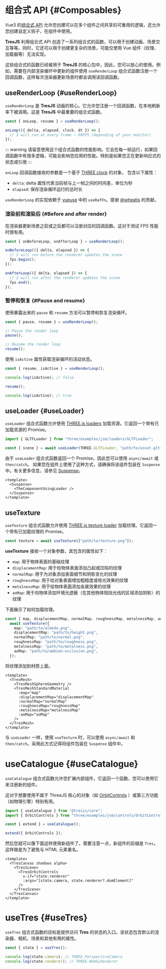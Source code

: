 # 组合式 API {#Composables}

Vue3 的[组合式 API](https://vuejs.org/guide/extras/composition-api-faq.html#what-is-composition-api) 允许您创建可以在多个组件之间共享的可重用的逻辑，还允许您创建自定义钩子，在组件中使用。

**TresJS** 利用组合式 API 创造了一系列组合式的函数，可以用于创建动画、场景交互等等。同时，它还可以用于创建更复杂的场景，可能仅使用 Vue 组件（纹理、加载器等）无法实现。

这些组合式的函数已经被用于 **TresJS** 的核心包中，因此，您可以放心的使用。例如，需要在内部渲染循环中更新的组件使用 `useRenderLoop` 组合式函数注册一个回调函数，这样每次渲染器更新场景时都会调用该回调函数。

## useRenderLoop {#useRenderLoop}

`useRenderLoop` 是 **TresJS** 动画的核心。它允许您注册一个回调函数，在本地刷新率下被调用。这是 **TresJS** 中最重要的组合式函数。

```ts
const { onLoop, resume } = useRenderLoop();

onLoop(({ delta, elapsed, clock, dt }) => {
  // I will run at every frame ~ 60FPS (depending of your monitor)
});
```

::: warning
请留意使用这个组合式函数的性能影响。它会在每一帧运行，如果回调函数中有很多逻辑，可能会影响您应用的性能。特别是如果您正在更新响应式的状态或引用
:::

`onLoop` 回调函数接收的参数是一个基于 [THREE clock](https://threejs.org/docs/?q=clock#api/en/core/Clock) 的对象， 包含以下属性：

- `delta`: delta 属性代表当前帧与上一帧之间的时间差，单位为秒
- `elapsed`: 保存渲染循环运行的总时长

`useRenderLoop` 的实现依赖于 [vueuse](https://vueuse.org/core/useRafFn/) 中的 `useRafFn`。感谢 [@wheatjs](https://github.com/orgs/Tresjs/people/wheatjs) 的贡献。

### 渲染前和渲染后 {#Before and after render}

在渲染器更新场景之前或之后都可以注册对应的回调函数。这对于测试 FPS 性能时很有用。

```ts
const { onBeforeLoop, onAfterLoop } = useRenderLoop();

onBeforeLoop(({ delta, elapsed }) => {
  // I will run before the renderer updates the scene
  fps.begin();
});

onAfterLoop(({ delta, elapsed }) => {
  // I will run after the renderer updates the scene
  fps.end();
});
```

### 暂停和恢复 {#Pause and resume}

使用暴露出来的 `pause` 和 `resume` 方法可以暂停和恢复渲染循环。

```ts
const { pause, resume } = useRenderLoop();

// Pause the render loop
pause();

// Resume the render loop
resume();
```

使用 `isActive` 属性获取渲染循环的活动状态。

```ts
const { resume, isActive } = useRenderLoop();

console.log(isActive); // false

resume();

console.log(isActive); // true
```

## useLoader {#useLoader}

`useLoader` 组合式函数允许使用 [THREE.js loaders](https://threejs.org/docs/#manual/en/introduction/Loading-3D-models) 加载资源。它返回一个带有已加载资源的 Promise。

```ts
import { GLTFLoader } from "three/examples/jsm/loaders/GLTFLoader";

const { scene } = await useLoader(THREE.GLTFLoader, "path/to/asset.gltf");
```

由于 `useLoader` 组合式函数返回一个 Promise，因此您可以使用 `async/await` 或 `then/catch`。 如果您在组件上使用了这种方式，请确保将该组件包装在 `Suspense` 中。有关更多信息，请参见 [Suspense](https://vuejs.org/guide/built-ins/suspense.html#suspense)。

```vue
<template>
  <Suspense>
    <TheComponentUsingLoader />
  </Suspense>
</template>
```

## useTexture

`useTexture` 组合式函数允许使用 [THREE.js texture loader](https://threejs.org/docs/#api/en/loaders/TextureLoader) 加载纹理。它返回一个带有已加载纹理的 Promise。

```ts
const texture = await useTexture(["path/to/texture.png"]);
```

**useTexture** 接收一个对象参数，其包含的属性如下：

- `map`: 用于物体表面的基础纹理
- `displacementMap`: 用于给物体表面添加凸起或凹陷的纹理
- `normalMap`: 用于为对象添加表面细节和阴影变化的纹理
- `roughnessMap`: 用于给对象表面增加粗糙度或哑光效果的纹理
- `metalnessMap`: 用于给物体表面添加金属效果的纹理
- `aoMap`: 用于向物体添加环境光遮蔽（在其他物体阻挡光线的区域添加阴影）的纹理

下面展示了如何加载纹理。

```ts
const { map, displacementMap, normalMap, roughnessMap, metalnessMap, aoMap } =
  await useTexture({
    map: "path/to/albedo.png",
    displacementMap: "path/to/height.png",
    normalMap: "path/to/normal.png",
    roughnessMap: "path/to/roughness.png",
    metalnessMap: "path/to/metalness.png",
    aoMap: "path/to/ambien-occlusion.png",
  });
```

将纹理添加到材质上面。

```vue
<template>
  <TresMesh>
    <TresMeshSphereGeometry />
    <TresMeshStandardMaterial
      :map="map"
      :displacementMap="displacementMap"
      :normalMap="normalMap"
      :roughnessMap="roughnessMap"
      :metalnessMap="metalnessMap"
      :aoMap="aoMap"
    />
  </TresMesh>
</template>
```

与 `useLoader` 一样，使用 `useTexture` 时，可以使用 `async/await` 和 `then/catch`。采用此方式记得将组件包装在 `Suspense` 组件中。

# useCatalogue {#useCatalogue}

`useCatalogue` 组合式函数允许您扩展内部组件，它返回一个函数，您可以使用它来注册新的组件。

这对于想要使用不属于 ThreeJS 核心的对象（如 [OrbitControls](https://threejs.org/docs/#examples/en/controls/OrbitControls) ）或第三方功能（如物理引擎）特别有用。

```ts
import { useCatalogue } from "@tresjs/core";
import { OrbitControls } from "three/examples/jsm/controls/OrbitControls";

const { extend } = useCatalogue();

extend({ OrbitControls });
```

然后您就可以像下面这样使用新组件了。需要注意一点，新组件的前缀是 `Tres`，这样做是为了避免与 HTML 元素重名。

```vue
<template>
  <TresCanvas shadows alpha>
    <TresScene>
      <TresOrbitControls
        v-if="state.renderer"
        :args="[state.camera, state.renderer?.domElement]"
      />
    </TresScene>
  </TresCanvas>
</template>
```

# useTres <Badge type="warning" text="^1.7.0" /> {#useTres}

`useTres` 组合式函数的目标是提供访问 **Tres** 的状态的入口。该状态包含默认的渲染器、相机、场景和其他有用的属性。

```ts
const { state } = useTres();

console.log(state.camera); // THREE.PerspectiveCamera
console.log(state.renderer); // THREE.WebGLRenderer
```
